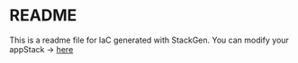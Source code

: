 # README
This is a readme file for IaC generated with StackGen.
You can modify your appStack -> [here](http://main.dev.stackgen.com/appstacks/f3e6e435-284a-4957-a9c5-7357be56cd40)
